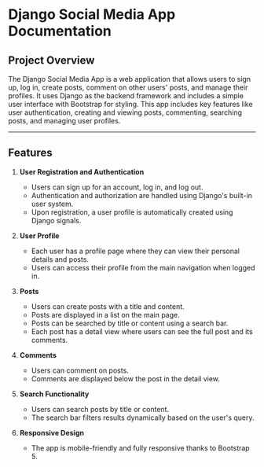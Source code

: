 # Django Social Media App Documentation

## Project Overview

The Django Social Media App is a web application that allows users to sign up, log in, create posts, comment on other users' posts, and manage their profiles. It uses Django as the backend framework and includes a simple user interface with Bootstrap for styling. This app includes key features like user authentication, creating and viewing posts, commenting, searching posts, and managing user profiles.

---

## Features

1. **User Registration and Authentication**
   - Users can sign up for an account, log in, and log out.
   - Authentication and authorization are handled using Django's built-in user system.
   - Upon registration, a user profile is automatically created using Django signals.
   
2. **User Profile**
   - Each user has a profile page where they can view their personal details and posts.
   - Users can access their profile from the main navigation when logged in.

3. **Posts**
   - Users can create posts with a title and content.
   - Posts are displayed in a list on the main page.
   - Posts can be searched by title or content using a search bar.
   - Each post has a detail view where users can see the full post and its comments.

4. **Comments**
   - Users can comment on posts.
   - Comments are displayed below the post in the detail view.

5. **Search Functionality**
   - Users can search posts by title or content.
   - The search bar filters results dynamically based on the user's query.

6. **Responsive Design**
   - The app is mobile-friendly and fully responsive thanks to Bootstrap 5.
